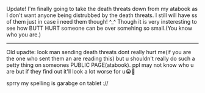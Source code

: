 Update! I'm finally going to take the death threats down from my atabook as I don't want anyone being distrubbed by the death threats. I still will have ss of them just in case i need them though! ^_^
Though it is very insteresting to see how BUTT HURT someone can be over somehing so small.(You know who you are.)

----------------------------------------------------------------------------------------------------------------------------------------------------------------------------------------------

Old upadte: look man sending death threats dont really hurt me(if you are the one who sent them an are reading this) but u shouldn't really do such a petty thing on someones PUBLIC PAGE(atabook). ppl may not know who u are but if they find out it'll look a lot worse for u😭🙏

sprry my spelling is garabge on tablet ://
